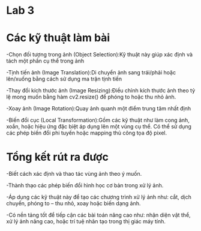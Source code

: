 # Lab 3
# Các kỹ thuật làm bài
-Chọn đối tượng trong ảnh (Object Selection):Kỹ thuật này giúp xác định và tách một phần cụ thể trong ảnh

-Tịnh tiến ảnh (Image Translation):Di chuyển ảnh sang trái/phải hoặc lên/xuống bằng cách sử dụng ma trận tịnh tiến

-Thay đổi kích thước ảnh (Image Resizing):Điều chỉnh kích thước ảnh theo tỷ lệ mong muốn bằng hàm cv2.resize() để phóng to hoặc thu nhỏ ảnh.

-Xoay ảnh (Image Rotation):Quay ảnh quanh một điểm trung tâm nhất định

-Biến đổi cục (Local Transformation):Gồm các kỹ thuật như làm cong ảnh, xoắn, hoặc hiệu ứng đặc biệt áp dụng lên một vùng cụ thể. Có thể sử dụng các phép biến đổi phi tuyến hoặc mapping thủ công tọa độ pixel.

# Tổng kết rút ra được
-Biết cách xác định và thao tác vùng ảnh theo ý muốn.

-Thành thạo các phép biến đổi hình học cơ bản trong xử lý ảnh.

-Áp dụng các kỹ thuật này để tạo các chương trình xử lý ảnh như: cắt, dịch chuyển, phóng to – thu nhỏ, xoay hoặc biến dạng ảnh.

-Có nền tảng tốt để tiếp cận các bài toán nâng cao như: nhận diện vật thể, xử lý ảnh nâng cao, hoặc trí tuệ nhân tạo trong thị giác máy tính.
